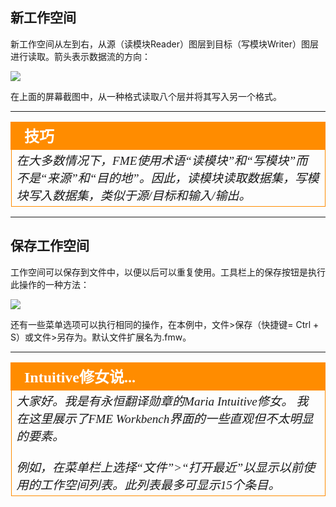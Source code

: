 ## 新工作空间 ##
新工作空间从左到右，从源（读模块Reader）图层到目标（写模块Writer）图层进行读取。箭头表示数据流的方向：

![](./Images/Img1.019.NewWorkspace.png)

在上面的屏幕截图中，从一种格式读取八个层并将其写入另一个格式。

---

<!--Tip Section--> 

<table style="border-spacing: 0px">
<tr>
<td style="vertical-align:middle;background-color:darkorange;border: 2px solid darkorange">
<i class="fa fa-info-circle fa-lg fa-pull-left fa-fw" style="color:white;padding-right: 12px;vertical-align:text-top"></i>
<span style="color:white;font-size:x-large;font-weight: bold;font-family:serif">技巧</span>
</td>
</tr>

<tr>
<td style="border: 1px solid darkorange">
<span style="font-family:serif; font-style:italic; font-size:larger">
在大多数情况下，FME使用术语“读模块”和“写模块”而不是“来源”和“目的地”。因此，读模块读取数据集，写模块写入数据集，类似于源/目标和输入/输出。
</td>
</tr>
</table>

---

## 保存工作空间 ##
工作空间可以保存到文件中，以便以后可以重复使用。工具栏上的保存按钮是执行此操作的一种方法：

![](./Images/Img1.020.SavingWorkspace.png)

还有一些菜单选项可以执行相同的操作，在本例中，文件>保存（快捷键= Ctrl + S）或文件>另存为。默认文件扩展名为.fmw。

---

<!--Person X Says Section-->

<table style="border-spacing: 0px">
<tr>
<td style="vertical-align:middle;background-color:darkorange;border: 2px solid darkorange">
<i class="fa fa-quote-left fa-lg fa-pull-left fa-fw" style="color:white;padding-right: 12px;vertical-align:text-top"></i>
<span style="color:white;font-size:x-large;font-weight: bold;font-family:serif">Intuitive修女说...</span>
</td>
</tr>

<tr>
<td style="border: 1px solid darkorange">
<span style="font-family:serif; font-style:italic; font-size:larger">
大家好。我是有永恒翻译勋章的Maria Intuitive修女。 我在这里展示了FME Workbench界面的一些直观但不太明显的要素。
<br><br>例如，在菜单栏上选择“文件”>“打开最近”以显示以前使用的工作空间列表。此列表最多可显示15个条目。
</span>
</td>
</tr>
</table>
